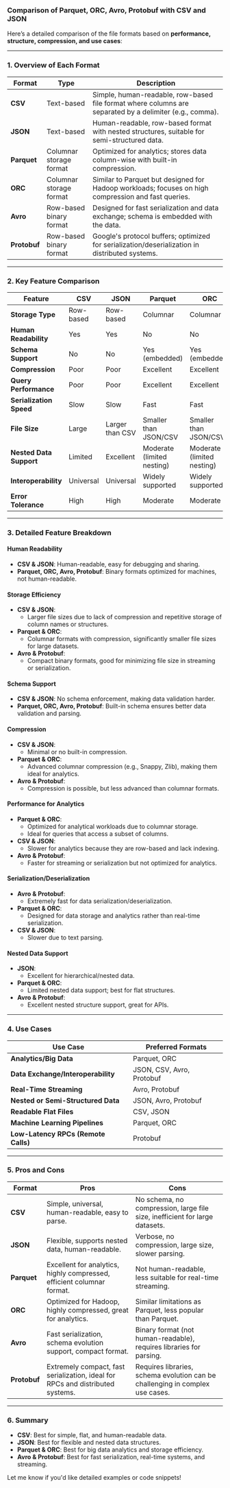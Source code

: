 ### **Comparison of Parquet, ORC, Avro, Protobuf with CSV and JSON**

Here’s a detailed comparison of the file formats based on **performance, structure, compression, and use cases**:

---

### **1. Overview of Each Format**

| **Format**     | **Type**                 | **Description**                                                                                             |
|-----------------|--------------------------|-------------------------------------------------------------------------------------------------------------|
| **CSV**        | Text-based               | Simple, human-readable, row-based file format where columns are separated by a delimiter (e.g., comma).    |
| **JSON**       | Text-based               | Human-readable, row-based format with nested structures, suitable for semi-structured data.               |
| **Parquet**    | Columnar storage format  | Optimized for analytics; stores data column-wise with built-in compression.                               |
| **ORC**        | Columnar storage format  | Similar to Parquet but designed for Hadoop workloads; focuses on high compression and fast queries.       |
| **Avro**       | Row-based binary format  | Designed for fast serialization and data exchange; schema is embedded with the data.                     |
| **Protobuf**   | Row-based binary format  | Google's protocol buffers; optimized for serialization/deserialization in distributed systems.            |

---

### **2. Key Feature Comparison**

| **Feature**                 | **CSV**            | **JSON**          | **Parquet**         | **ORC**             | **Avro**             | **Protobuf**         |
|-----------------------------|--------------------|-------------------|---------------------|---------------------|----------------------|----------------------|
| **Storage Type**            | Row-based         | Row-based         | Columnar            | Columnar            | Row-based            | Row-based            |
| **Human Readability**       | Yes               | Yes               | No                  | No                  | No                   | No                   |
| **Schema Support**          | No                | No                | Yes (embedded)      | Yes (embedded)      | Yes (embedded)       | Yes (external)       |
| **Compression**             | Poor              | Poor              | Excellent           | Excellent           | Good                 | Good                 |
| **Query Performance**       | Poor              | Poor              | Excellent           | Excellent           | Moderate             | Moderate             |
| **Serialization Speed**     | Slow              | Slow              | Fast                | Fast                | Very Fast            | Very Fast            |
| **File Size**               | Large             | Larger than CSV   | Smaller than JSON/CSV | Smaller than JSON/CSV | Small                | Very Small           |
| **Nested Data Support**     | Limited           | Excellent         | Moderate (limited nesting) | Moderate (limited nesting) | Excellent            | Excellent            |
| **Interoperability**        | Universal         | Universal         | Widely supported    | Widely supported    | Specific tools       | Libraries required   |
| **Error Tolerance**         | High              | High              | Moderate            | Moderate            | Low                  | Low                  |

---

### **3. Detailed Feature Breakdown**

#### **Human Readability**
- **CSV & JSON**: Human-readable, easy for debugging and sharing.
- **Parquet, ORC, Avro, Protobuf**: Binary formats optimized for machines, not human-readable.

#### **Storage Efficiency**
- **CSV & JSON**:
  - Larger file sizes due to lack of compression and repetitive storage of column names or structures.
- **Parquet & ORC**:
  - Columnar formats with compression, significantly smaller file sizes for large datasets.
- **Avro & Protobuf**:
  - Compact binary formats, good for minimizing file size in streaming or serialization.

#### **Schema Support**
- **CSV & JSON**: No schema enforcement, making data validation harder.
- **Parquet, ORC, Avro, Protobuf**: Built-in schema ensures better data validation and parsing.

#### **Compression**
- **CSV & JSON**:
  - Minimal or no built-in compression.
- **Parquet & ORC**:
  - Advanced columnar compression (e.g., Snappy, Zlib), making them ideal for analytics.
- **Avro & Protobuf**:
  - Compression is possible, but less advanced than columnar formats.

#### **Performance for Analytics**
- **Parquet & ORC**:
  - Optimized for analytical workloads due to columnar storage.
  - Ideal for queries that access a subset of columns.
- **CSV & JSON**:
  - Slower for analytics because they are row-based and lack indexing.
- **Avro & Protobuf**:
  - Faster for streaming or serialization but not optimized for analytics.

#### **Serialization/Deserialization**
- **Avro & Protobuf**:
  - Extremely fast for data serialization/deserialization.
- **Parquet & ORC**:
  - Designed for data storage and analytics rather than real-time serialization.
- **CSV & JSON**:
  - Slower due to text parsing.

#### **Nested Data Support**
- **JSON**:
  - Excellent for hierarchical/nested data.
- **Parquet & ORC**:
  - Limited nested data support; best for flat structures.
- **Avro & Protobuf**:
  - Excellent nested structure support, great for APIs.

---

### **4. Use Cases**

| **Use Case**                          | **Preferred Formats**                                   |
|---------------------------------------|-------------------------------------------------------|
| **Analytics/Big Data**                | Parquet, ORC                                          |
| **Data Exchange/Interoperability**    | JSON, CSV, Avro, Protobuf                             |
| **Real-Time Streaming**               | Avro, Protobuf                                        |
| **Nested or Semi-Structured Data**    | JSON, Avro, Protobuf                                  |
| **Readable Flat Files**               | CSV, JSON                                             |
| **Machine Learning Pipelines**        | Parquet, ORC                                          |
| **Low-Latency RPCs (Remote Calls)**   | Protobuf                                              |

---

### **5. Pros and Cons**

| **Format**  | **Pros**                                                                                  | **Cons**                                                                                 |
|-------------|------------------------------------------------------------------------------------------|-----------------------------------------------------------------------------------------|
| **CSV**     | Simple, universal, human-readable, easy to parse.                                        | No schema, no compression, large file size, inefficient for large datasets.            |
| **JSON**    | Flexible, supports nested data, human-readable.                                          | Verbose, no compression, large size, slower parsing.                                   |
| **Parquet** | Excellent for analytics, highly compressed, efficient columnar format.                  | Not human-readable, less suitable for real-time streaming.                             |
| **ORC**     | Optimized for Hadoop, highly compressed, great for analytics.                           | Similar limitations as Parquet, less popular than Parquet.                             |
| **Avro**    | Fast serialization, schema evolution support, compact format.                           | Binary format (not human-readable), requires libraries for parsing.                    |
| **Protobuf**| Extremely compact, fast serialization, ideal for RPCs and distributed systems.           | Requires libraries, schema evolution can be challenging in complex use cases.          |

---

### **6. Summary**

- **CSV**: Best for simple, flat, and human-readable data.
- **JSON**: Best for flexible and nested data structures.
- **Parquet & ORC**: Best for big data analytics and storage efficiency.
- **Avro & Protobuf**: Best for fast serialization, real-time systems, and streaming.

Let me know if you'd like detailed examples or code snippets!